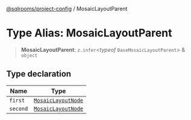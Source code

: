 [@sqlrooms/project-config](../index.md) / MosaicLayoutParent

# Type Alias: MosaicLayoutParent

> **MosaicLayoutParent**: `z.infer`\<*typeof* `BaseMosaicLayoutParent`\> & `object`

## Type declaration

| Name | Type |
| ------ | ------ |
| `first` | [`MosaicLayoutNode`](MosaicLayoutNode.md) |
| `second` | [`MosaicLayoutNode`](MosaicLayoutNode.md) |
